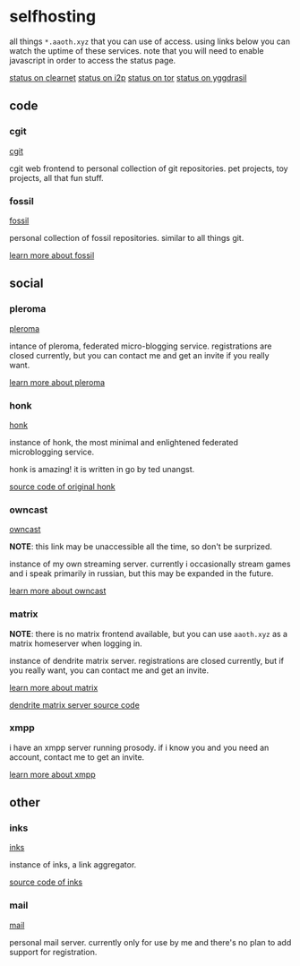 # selfhosting

all things `*.aaoth.xyz` that you can use of access. using links below you can watch the uptime of these services. note that you will need to enable javascript in order to access the status page.

[status on clearnet](https://aaoth.xyz/status)
[status on i2p](http://d6it2capj2sh32fx76aszsoo24ckd4zqnilondxnrivifcwekkgq.b32.i2p)
[status on tor](http://g7zvtzldhlzp5oeph7pmae56lyjrg57zqm6bnhrkjrmolrbaupicgryd.onion)
[status on yggdrasil](http://[301:cec9:b4fc:5a23::bea4])

## code

### cgit

[cgit](https://git.aaoth.xyz)

cgit web frontend to personal collection of git repositories.
pet projects, toy projects, all that fun stuff.

### fossil

[fossil](https://fsl.aaoth.xyz)

personal collection of fossil repositories. similar to all things git.

[learn more about fossil](https://fossil-scm.org)

## social

### pleroma

[pleroma](https://pleroma.aaoth.xyz)

intance of pleroma, federated micro-blogging service. registrations are closed
currently, but you can contact me and get an invite if you really want.

[learn more about pleroma](https://pleroma.social)

### honk

[honk](https://bloat.aaoth.xyz)

instance of honk, the most minimal and enlightened federated microblogging
service.

honk is amazing! it is written in go by ted unangst.

[source code of original honk](https://humungus.tedunangst.com/r/honk)

### owncast

[owncast](https://owncast.aaoth.xyz)

**NOTE**: this link may be unaccessible all the time, so don't be surprized.

instance of my own streaming server. currently i occasionally stream games
and i speak primarily in russian, but this may be expanded in the future.

[learn more about owncast](https://owncast.online)

### matrix

**NOTE**: there is no matrix frontend available, but you can use `aaoth.xyz`
as a matrix homeserver when logging in.

instance of dendrite matrix server. registrations are closed currently, but
if you really want, you can contact me and get an invite.

[learn more about matrix](https://matrix.org)

[dendrite matrix server source code](https://github.com/matrix-org/dendrite)

### xmpp

i have an xmpp server running prosody. if i know you and you need an account,
contact me to get an invite.

[learn more about xmpp](https://xmpp.org/)

## other

### inks

[inks](https://inks.aaoth.xyz)

instance of inks, a link aggregator.

[source code of inks](https://humungus.tedunangst.com/r/inks)

### mail

[mail](https://mail.aaoth.xyz)

personal mail server. currently only for use by me and there's no plan to add
support for registration.
